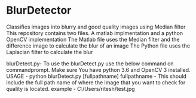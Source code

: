 # BlurDetector
Classifies images into blurry and good quality images using Median filter
This repository contains two files.
A matlab implmentation and a python OpenCV implementation
The Matlab file uses the Median filter and the difference image to calculate the blur of an image
The Python file uses the Laplacian filter to calculate the blur

blurDetect.py- To use the blurDetect.py use the below command on commandprompt. Make sure You have python 3.6 and OpenCV 3 installed.
USAGE - python blurDetect.py [fullpathname]
fullpathname - This should include the full path name of where the image that you want to check for quality is located.
example - C:/Users/ritesh/test.jpg

